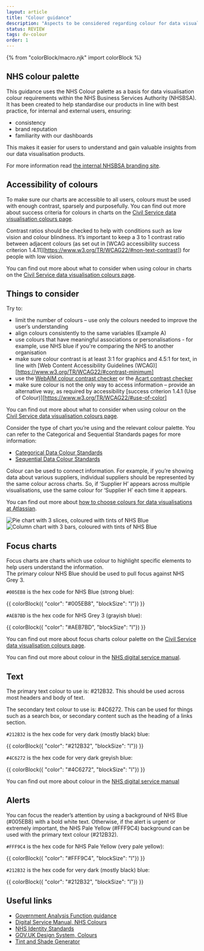 ```yaml
---
layout: article
title: "Colour guidance"
description: "Aspects to be considered regarding colour for data visualisation at the NHSBSA"
status: REVIEW
tags: dv-colour
order: 1
---
```

{% from "colorBlock/macro.njk" import colorBlock %}
## NHS colour palette  
  
This guidance uses the NHS Colour palette as a basis for data visualisation colour requirements within the NHS Business Services Authority (NHSBSA).  
It has been created to help standardise our products in line with best practice, for internal and external users, ensuring: 

- consistency 
- brand reputation
- familiarity with our dashboards 

This makes it easier for users to understand and gain valuable insights from our data visualisation products.  

For more information read [the internal NHSBSA branding site][colours 1].

## Accessibility of colours  
  
To make sure our charts are accessible to all users, colours must be used with enough contrast, sparsely and purposefully. You can find out more about success criteria for colours in charts on the [Civil Service data visualisation colours page][colours 2].  

Contrast ratios should be checked to help with conditions such as low vision and colour blindness. It’s important to keep a 3 to 1 contrast ratio between adjacent colours (as set out in [WCAG accessibility success criterion 1.4.11][https://www.w3.org/TR/WCAG22/#non-text-contrast]) for people with low vision. 

You can find out more about what to consider when using colour in charts on the [Civil Service data visualisation colours page][colours 3].   

## Things to consider  
  
Try to:

- limit the number of colours – use only the colours needed to improve the user’s understanding 
- align colours consistently to the same variables (Example A) 
- use colours that have meaningful associations or personalisations - for example, use NHS blue if you're comparing the NHS to another organisation 
- make sure colour contrast is at least 3:1 for graphics and 4.5:1 for text, in line with [Web Content Accessibility Guidelines (WCAG)][https://www.w3.org/TR/WCAG22/#contrast-minimum]
- use the [WebAIM colour contrast checker][webaim 1] or the [Acart contrast checker][contrast 2]
- make sure colour is not the only way to access information – provide an alternative way, as required by accessibility [success criterion 1.4.1 (Use of Colour)][https://www.w3.org/TR/WCAG22/#use-of-color] 

You can find out more about what to consider when using colour on the [Civil Service data visualisation colours page][colours 3].

Consider the type of chart you’re using and the relevant colour palette. You can refer to the Categorical and Sequential Standards pages for more information: 

- [Categorical Data Colour Standards](../cat-data/)
- [Sequential Data Colour Standards](../seq-data/)  

Colour can be used to connect information. For example, if you’re showing data about various suppliers, individual suppliers should be represented by the same colour across charts. So, if ‘Supplier H’ appears across multiple visualisations, use the same colour for ‘Supplier H’ each time it appears. 

You can find out more about [how to choose colours for data visualisations at Atlassian][colours 5].
  
![Pie chart with 3 slices, coloured with tints of NHS Blue](../images/pie_eg.png)  
![Column chart with 3 bars, coloured with tints of NHS Blue](../images/column_eg.png)

## Focus charts  

Focus charts are charts which use colour to highlight specific elements to help users understand the information.  
The primary colour NHS Blue should be used to pull focus against NHS Grey 3.  

`#005EB8` is the hex code for NHS Blue (strong blue):  

{{ colorBlock({
    "color": "#005EB8",
    "blockSize": "l"})
}}

`#AEB7BD` is the hex code for NHS Grey 3 (grayish blue):  

{{ colorBlock({
    "color": "#AEB7BD",
    "blockSize": "l"})
}}

You can find out more about focus charts colour palette on the [Civil Service data visualisation colours page][colours 6].  

You can find out more about colour in the [NHS digital service manual][colours 7]. 

## Text  

The primary text colour to use is: #212B32. This should be used across most headers and body of text. 
 
The secondary text colour to use is: #4C6272. This can be used for things such as a search box, or secondary content such as the heading of a links section.   
  
`#212B32` is the hex code for very dark (mostly black) blue:  

{{ colorBlock({
    "color": "#212B32",
    "blockSize": "l"})
}}

`#4C6272` is the hex code for very dark greyish blue:  

{{ colorBlock({
    "color": "#4C6272",
    "blockSize": "l"})
}}

You can find out more about colour in the [NHS digital service manual][colours 8]

## Alerts  

You can focus the reader’s attention by using a background of NHS Blue (#005EB8) with a bold white text. Otherwise, if the alert is urgent or extremely important, the NHS Pale Yellow (#FFF9C4) background can be used with the primary text colour (#212B32).   

`#FFF9C4` is the hex code for NHS Pale Yellow (very pale yellow):  

{{ colorBlock({
    "color": "#FFF9C4",
    "blockSize": "l"})
}}

`#212B32` is the hex code for very dark (mostly black) blue:  

{{ colorBlock({
    "color": "#212B32",
    "blockSize": "l"})
}}

## Useful links

- [Government Analysis Function guidance][link 1]
- [Digital Service Manual, NHS Colours][link 2]
- [NHS Identity Standards][link 3]
- [GOV.UK Design System, Colours][link 4]  
- [Tint and Shade Generator][link 5]

[colours 1]: https://nhsbsauk.sharepoint.com/sites/CommsMarketing/SitePages/Our-brand.aspx
[colours 2]: https://analysisfunction.civilservice.gov.uk/policy-store/data-visualisation-colours-in-charts/#relevant-success-criterion-for-colours-in-charts
[colours 3]: https://analysisfunction.civilservice.gov.uk/policy-store/data-visualisation-colours-in-charts/#section-3
[webaim 1]: https://webaim.org/resources/contrastchecker/
[contrast 2]: https://contrastchecker.com/
[colours 5]: https://chartio.com/learn/charts/how-to-choose-colors-data-visualization/#be-consistent-with-color-across-charts
[colours 6]: https://analysisfunction.civilservice.gov.uk/policy-store/data-visualisation-colours-in-charts/#section-7
[colours 7]: https://service-manual.nhs.uk/design-system/styles/colour  
[colours 8]: https://service-manual.nhs.uk/design-system/styles/colour
[link 1]: https://analysisfunction.civilservice.gov.uk/policy-store/data-visualisation-colours-in-charts
[link 2]: https://service-manual.nhs.uk/design-system/styles/colour 
[link 3]: https://www.england.nhs.uk/nhsidentity/identity-guidelines/colours/
[link 4]: https://design-system.service.gov.uk/styles/colour/
[link 5]: https://maketintsandshades.com